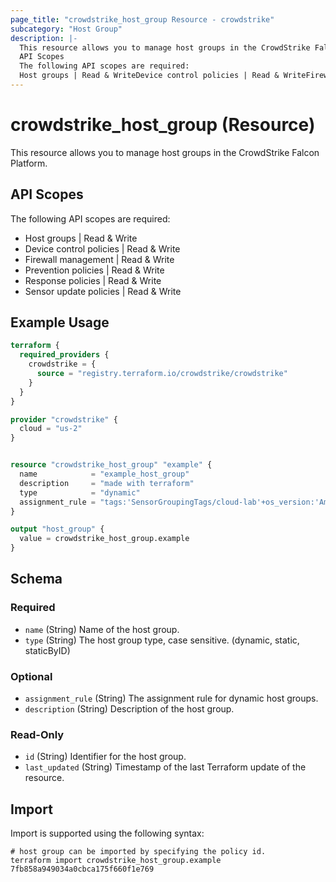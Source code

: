```yaml
---
page_title: "crowdstrike_host_group Resource - crowdstrike"
subcategory: "Host Group"
description: |-
  This resource allows you to manage host groups in the CrowdStrike Falcon Platform.
  API Scopes
  The following API scopes are required:
  Host groups | Read & WriteDevice control policies | Read & WriteFirewall management | Read & WritePrevention policies | Read & WriteResponse policies | Read & WriteSensor update policies | Read & Write
---
```


# crowdstrike_host_group (Resource)

This resource allows you to manage host groups in the CrowdStrike Falcon Platform.

## API Scopes

The following API scopes are required:

- Host groups | Read & Write
- Device control policies | Read & Write
- Firewall management | Read & Write
- Prevention policies | Read & Write
- Response policies | Read & Write
- Sensor update policies | Read & Write


## Example Usage

```terraform
terraform {
  required_providers {
    crowdstrike = {
      source = "registry.terraform.io/crowdstrike/crowdstrike"
    }
  }
}

provider "crowdstrike" {
  cloud = "us-2"
}


resource "crowdstrike_host_group" "example" {
  name            = "example_host_group"
  description     = "made with terraform"
  type            = "dynamic"
  assignment_rule = "tags:'SensorGroupingTags/cloud-lab'+os_version:'Amazon Linux 2'"
}

output "host_group" {
  value = crowdstrike_host_group.example
}
```

<!-- schema generated by tfplugindocs -->
## Schema

### Required

- `name` (String) Name of the host group.
- `type` (String) The host group type, case sensitive. (dynamic, static, staticByID)

### Optional

- `assignment_rule` (String) The assignment rule for dynamic host groups.
- `description` (String) Description of the host group.

### Read-Only

- `id` (String) Identifier for the host group.
- `last_updated` (String) Timestamp of the last Terraform update of the resource.

## Import

Import is supported using the following syntax:

```shell
# host group can be imported by specifying the policy id.
terraform import crowdstrike_host_group.example 7fb858a949034a0cbca175f660f1e769
```
